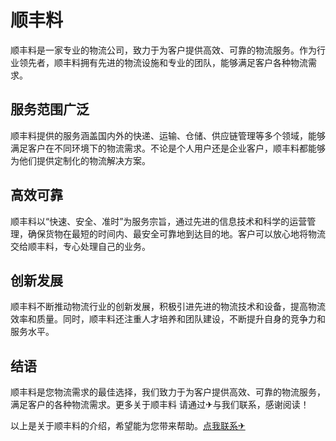 # 顺丰料

顺丰料是一家专业的物流公司，致力于为客户提供高效、可靠的物流服务。作为行业领先者，顺丰料拥有先进的物流设施和专业的团队，能够满足客户各种物流需求。

## 服务范围广泛

顺丰料提供的服务涵盖国内外的快递、运输、仓储、供应链管理等多个领域，能够满足客户在不同环境下的物流需求。不论是个人用户还是企业客户，顺丰料都能够为他们提供定制化的物流解决方案。

## 高效可靠

顺丰料以“快速、安全、准时”为服务宗旨，通过先进的信息技术和科学的运营管理，确保货物在最短的时间内、最安全可靠地到达目的地。客户可以放心地将物流交给顺丰料，专心处理自己的业务。

## 创新发展

顺丰料不断推动物流行业的创新发展，积极引进先进的物流技术和设备，提高物流效率和质量。同时，顺丰料还注重人才培养和团队建设，不断提升自身的竞争力和服务水平。

## 结语

顺丰料是您物流需求的最佳选择，我们致力于为客户提供高效、可靠的物流服务，满足客户的各种物流需求。更多关于顺丰料 请通过✈与我们联系，感谢阅读！

以上是关于顺丰料的介绍，希望能为您带来帮助。[点我联系✈](https://faq.k02.cc)